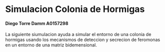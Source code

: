 # Simulacion Colonia de Hormigas

#### Diego Torre Damm A0157298

La siguiente siumulacion ayuda a simular el entorno de una colonia de hormigas usando los mecanismos de deteccion y secrecion de feromonas en un entorno de una matriz bidemensional.
